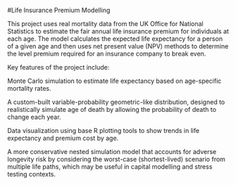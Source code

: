 #Life Insurance Premium Modelling

This project uses real mortality data from the UK Office for National Statistics to estimate the fair annual life insurance premium for individuals at each age. The model calculates the expected life expectancy for a person of a given age and then uses net present value (NPV) methods to determine the level premium required for an insurance company to break even.

Key features of the project include:

Monte Carlo simulation to estimate life expectancy based on age-specific mortality rates.

A custom-built variable-probability geometric-like distribution, designed to realistically simulate age of death by allowing the probability of death to change each year.

Data visualization using base R plotting tools to show trends in life expectancy and premium cost by age.

A more conservative nested simulation model that accounts for adverse longevity risk by considering the worst-case (shortest-lived) scenario from multiple life paths, which may be useful in capital modelling and stress testing contexts.
